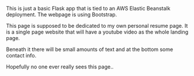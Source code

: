 This is just a basic Flask app that is tied to an AWS Elastic Beanstalk deployment. 
The webpage is using Bootstrap.

This page is supposed to be dedicated to my own personal resume page. It is a single page website that will have a youtube video as the whole landing page.

Beneath it there will be small amounts of text and at the bottom some contact info. 

Hopefully no one ever really sees this page..